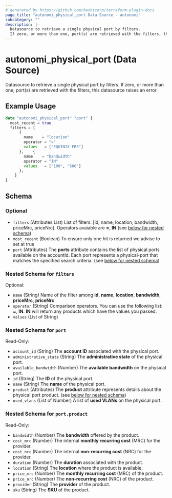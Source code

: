 ```yaml
---
# generated by https://github.com/hashicorp/terraform-plugin-docs
page_title: "autonomi_physical_port Data Source - autonomi"
subcategory: ""
description: |-
  Datasource to retrieve a single physical port by filters.
  If zero, or more than one, port(s) are retrieved with the filters, this datasource raises an error.
---
```


# autonomi_physical_port (Data Source)

Datasource to retrieve a single physical port by filters.
If zero, or more than one, port(s) are retrieved with the filters, this datasource raises an error.

## Example Usage

```terraform
data "autonomi_physical_port" "port" {
  most_recent = true
  filters = [
      {
        name    = "location"
        operator = "="
        values   = ["EQUINIX FR5"]
      },    {
        name    = "bandwidth"
        operator = "IN"
        values   = ["100", "500"]
      },
    ]
}
```

<!-- schema generated by tfplugindocs -->
## Schema

### Optional

- `filters` (Attributes List) List of filters: [id, name, location, bandwidth, priceMrc, priceNrc].
Operators avaiable are **=**, **IN** (see [below for nested schema](#nestedatt--filters))
- `most_recent` (Boolean) To ensure only one hit is returned we advise to set at true
- `port` (Attributes) The **ports** attribute contains the list of physical ports available on the accountId.
Each port represents a physical-port that matches the specified search criteria. (see [below for nested schema](#nestedatt--port))

<a id="nestedatt--filters"></a>
### Nested Schema for `filters`

Optional:

- `name` (String) Name of the filter among **id**, **name**, **location**, **bandwidth**, **priceMrc**, **priceNrc**
- `operator` (String) Comparison operators. You can use the following list: **=**, **IN**. **IN** will return any products which have the values you passed.
- `values` (List of String)


<a id="nestedatt--port"></a>
### Nested Schema for `port`

Read-Only:

- `account_id` (String) The **account ID** associated with the physical port.
- `administrative_state` (String) The **administrative state** of the physical port.
- `available_bandwidth` (Number) The **available bandwidth** on the physical port.
- `id` (String) The **ID** of the physical port.
- `name` (String) The **name** of the physical port.
- `product` (Attributes) The **product** attribute represents details about the physical port product. (see [below for nested schema](#nestedatt--port--product))
- `used_vlans` (List of Number) A list of **used VLANs** on the physical port.

<a id="nestedatt--port--product"></a>
### Nested Schema for `port.product`

Read-Only:

- `bandwidth` (Number) The **bandwidth** offered by the product.
- `cost_mrc` (Number) The internal **monthly recurring cost** (MRC) for the provider.
- `cost_nrc` (Number) The internal **non-recurring cost** (NRC) for the provider.
- `duration` (Number) The **duration** associated with the product.
- `location` (String) The **location** where the product is available.
- `price_mrc` (Number) The **monthly recurring cost** (MRC) of the product.
- `price_nrc` (Number) The **non-recurring cost** (NRC) of the product.
- `provider` (String) The **provider** of the product.
- `sku` (String) The **SKU** of the product.
